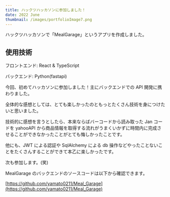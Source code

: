 ```yaml
---
title: ハックツハッカソンに参加しました！
date: 2022 June
thumbnail: /images/portfolioImage7.png
---
```


ハックツハッカソンで「MealGarage」というアプリを作成しました。

## 使用技術

フロントエンド: React & TypeScript

バックエンド: Python(fastapi)

今回、初めてハッカソンに参加しました！主にバックエンドでの API 開発に携わりました。

全体的な感想としては、とても楽しかったのともっとたくさん技術を身につけたいと思いました。

技術的に感想を言うとしたら、本来ならばバーコードから読み取った Jan コードを yahooAPI から商品情報を取得する流れがうまくいかずに時間内に完成させることができなかったことがとても悔しかったことです。

他にも、JWT による認証や SqlAlchemy による db 操作などやったことないことをたくさんすることができて本乙に楽しかったです。

次も参加します。(笑)

MealGarage のバックエンドのソースコードは以下から確認できます。

[https://github.com/yamato0211/Meal_Garage](https://github.com/yamato0211/Meal_Garage)
